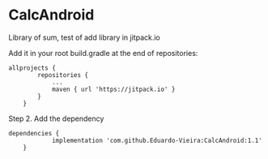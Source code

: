 # CalcAndroid
Library of sum, test of add library in jitpack.io

Add it in your root build.gradle at the end of repositories:
```
allprojects {
		repositories {
			...
			maven { url 'https://jitpack.io' }
		}
	}
```
Step 2. Add the dependency
```
dependencies {
	        implementation 'com.github.Eduardo-Vieira:CalcAndroid:1.1'
	}
```
